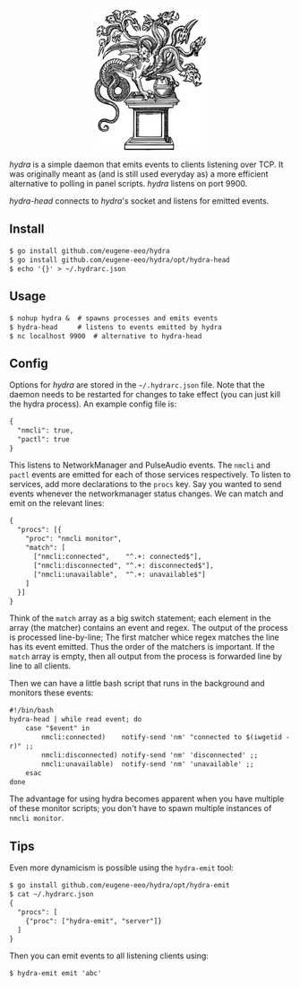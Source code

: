 <p align='center'><img src='logo/hydra.png' height='250px'/></p>

*hydra* is a simple daemon that emits events to clients listening over TCP.
It was originally meant as (and is still used everyday as) a more efficient
alternative to polling in panel scripts. *hydra* listens on port 9900.

*hydra-head* connects to *hydra*'s socket and listens for emitted events.


## Install

    $ go install github.com/eugene-eeo/hydra
    $ go install github.com/eugene-eeo/hydra/opt/hydra-head
    $ echo '{}' > ~/.hydrarc.json


## Usage

    $ nohup hydra &  # spawns processes and emits events
    $ hydra-head     # listens to events emitted by hydra
    $ nc localhost 9900  # alternative to hydra-head


## Config

Options for *hydra* are stored in the `~/.hydrarc.json` file. Note that the
daemon needs to be restarted for changes to take effect (you can just kill
the hydra process). An example config file is:

    {
      "nmcli": true,
      "pactl": true
    }

This listens to NetworkManager and PulseAudio events. The `nmcli` and
`pactl` events are emitted for each of those services respectively.
To listen to services, add more declarations to the `procs` key. Say you
wanted to send events whenever the networkmanager status changes.
We can match and emit on the relevant lines:

    {
      "procs": [{
        "proc": "nmcli monitor",
        "match": [
          ["nmcli:connected",    "^.+: connected$"],
          ["nmcli:disconnected", "^.+: disconnected$"],
          ["nmcli:unavailable",  "^.+: unavailable$"]
        ]
      }]
    }

Think of the `match` array as a big switch statement; each element in
the array (the matcher) contains an event and regex. The output of the
process is processed line-by-line; The first matcher whice regex matches
the line has its event emitted. Thus the order of the matchers is important.
If the `match` array is empty, then all output from the process is forwarded
line by line to all clients.

Then we can have a little bash script that runs in the background
and monitors these events:

    #!/bin/bash
    hydra-head | while read event; do
        case "$event" in
            nmcli:connected)    notify-send 'nm' "connected to $(iwgetid -r)" ;;
            nmcli:disconnected) notify-send 'nm' 'disconnected' ;;
            nmcli:unavailable)  notify-send 'nm' 'unavailable' ;;
        esac
    done

The advantage for using hydra becomes apparent when you have multiple
of these monitor scripts; you don't have to spawn multiple instances
of `nmcli monitor`.


## Tips

Even more dynamicism is possible using the `hydra-emit` tool:

    $ go install github.com/eugene-eeo/hydra/opt/hydra-emit
    $ cat ~/.hydrarc.json
    {
      "procs": [
        {"proc": ["hydra-emit", "server"]}
      ]
    }

Then you can emit events to all listening clients using:

    $ hydra-emit emit 'abc'

